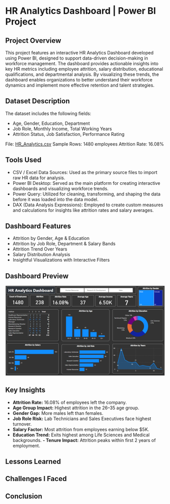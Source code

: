 # HR Analytics Dashboard | Power BI Project

## Project Overview
This project features an interactive HR Analytics Dashboard developed using Power BI, designed to support data-driven decision-making in workforce management. The dashboard provides actionable insights into key HR metrics including employee attrition, salary distribution, educational qualifications, and departmental analysis. By visualizing these trends, the dashboard enables organizations to better understand their workforce dynamics and implement more effective retention and talent strategies.

## Dataset Description
The dataset includes the following fields:

- Age, Gender, Education, Department
- Job Role, Monthly Income, Total Working Years
- Attrition Status, Job Satisfaction, Performance Rating

File: [HR_Analytics.csv](https://github.com/Mumo-The-Analyst/HR_Analytics_with_PowerBI/blob/main/HR_Analytics.csv)
Sample Rows: 1480 employees
Attrition Rate: 16.08%

## Tools Used
- CSV / Excel Data Sources: Used as the primary source files to import raw HR data for analysis.
- Power BI Desktop: Served as the main platform for creating interactive dashboards and visualizing workforce trends.
- Power Query: Utilized for cleaning, transforming, and shaping the data before it was loaded into the data model.
- DAX (Data Analysis Expressions): Employed to create custom measures and calculations for insights like attrition rates and salary averages.

## Dashboard Features
- Attrition by Gender, Age & Education
- Attrition by Job Role, Department & Salary Bands
- Attrition Trend Over Years
- Salary Distribution Analysis
- Insightful Visualizations with Interactive Filters

## Dashboard Preview
![Dashboard Features](https://github.com/Mumo-The-Analyst/HR_Analytics_with_PowerBI/blob/main/HR_Analytics_Dashboard_PowerBI.png)

## Key Insights
- **Attrition Rate:** 16.08% of employees left the company.
- **Age Group Impact:** Highest attrition in the 26–35 age group.
- **Gender Gap:** More males left than females.
- **Job Role Risk:** Lab Technicians and Sales Executives face highest turnover.
- **Salary Factor:** Most attrition from employees earning below $5K.
- **Education Trend:** Exits highest among Life Sciences and Medical backgrounds.
**- Tenure Impact:** Attrition peaks within first 2 years of employment.

## Lessons Learned

## Challenges I Faced

## Conclusion
